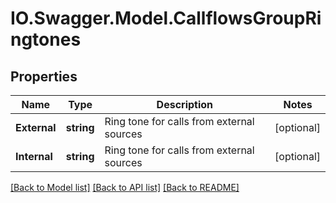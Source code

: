 # IO.Swagger.Model.CallflowsGroupRingtones
## Properties

Name | Type | Description | Notes
------------ | ------------- | ------------- | -------------
**External** | **string** | Ring tone for calls from external sources | [optional] 
**Internal** | **string** | Ring tone for calls from external sources | [optional] 

[[Back to Model list]](../README.md#documentation-for-models) [[Back to API list]](../README.md#documentation-for-api-endpoints) [[Back to README]](../README.md)

